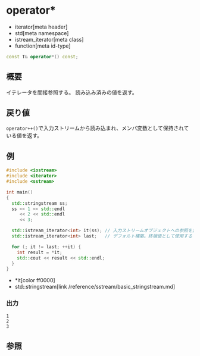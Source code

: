 # operator*
* iterator[meta header]
* std[meta namespace]
* istream_iterator[meta class]
* function[meta id-type]

```cpp
const T& operator*() const;
```

## 概要
イテレータを間接参照する。
読み込み済みの値を返す。


## 戻り値
`operator++()`で入力ストリームから読み込まれ、メンバ変数として保持されている値を返す。


## 例
```cpp example
#include <iostream>
#include <iterator>
#include <sstream>

int main()
{
  std::stringstream ss;
  ss << 1 << std::endl
     << 2 << std::endl
     << 3;

  std::istream_iterator<int> it(ss); // 入力ストリームオブジェクトへの参照を渡す
  std::istream_iterator<int> last;   // デフォルト構築。終端値として使用する

  for (; it != last; ++it) {
    int result = *it;
    std::cout << result << std::endl;
  }
}
```
* *it[color ff0000]
* std::stringstream[link /reference/sstream/basic_stringstream.md]

### 出力
```
1
2
3
```

## 参照
